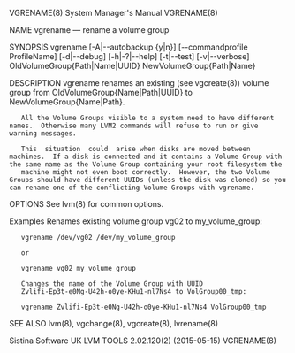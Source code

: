 VGRENAME(8)                                                                                System Manager's Manual                                                                                VGRENAME(8)



NAME
       vgrename — rename a volume group

SYNOPSIS
       vgrename [-A|--autobackup {y|n}] [--commandprofile ProfileName] [-d|--debug] [-h|-?|--help] [-t|--test] [-v|--verbose] OldVolumeGroup{Path|Name|UUID} NewVolumeGroup{Path|Name}

DESCRIPTION
       vgrename renames an existing (see vgcreate(8)) volume group from OldVolumeGroup{Name|Path|UUID} to NewVolumeGroup{Name|Path}.

       All the Volume Groups visible to a system need to have different names.  Otherwise many LVM2 commands will refuse to run or give warning messages.

       This  situation  could  arise when disks are moved between machines.  If a disk is connected and it contains a Volume Group with the same name as the Volume Group containing your root filesystem the
       machine might not even boot correctly.  However, the two Volume Groups should have different UUIDs (unless the disk was cloned) so you can rename one of the conflicting Volume Groups with vgrename.

OPTIONS
       See lvm(8) for common options.

Examples
       Renames existing volume group vg02 to my_volume_group:

       vgrename /dev/vg02 /dev/my_volume_group

       or

       vgrename vg02 my_volume_group

       Changes the name of the Volume Group with UUID
       Zvlifi-Ep3t-e0Ng-U42h-o0ye-KHu1-nl7Ns4 to VolGroup00_tmp:

       vgrename Zvlifi-Ep3t-e0Ng-U42h-o0ye-KHu1-nl7Ns4 VolGroup00_tmp


SEE ALSO
       lvm(8), vgchange(8), vgcreate(8), lvrename(8)



Sistina Software UK                                                                   LVM TOOLS 2.02.120(2) (2015-05-15)                                                                          VGRENAME(8)
